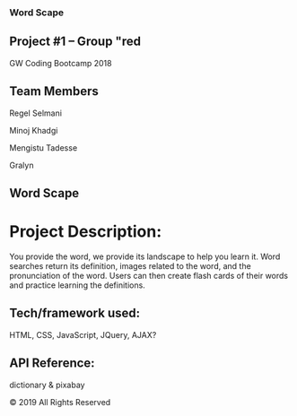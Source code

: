 ### Word Scape
## Project #1 – Group "red
GW Coding Bootcamp 2018

## Team Members
Regel Selmani

Minoj Khadgi

Mengistu Tadesse

Gralyn

## Word Scape
# Project Description:
You provide the word, we provide its landscape to help you learn it. Word searches return its definition, images related to the word, and the pronunciation of the word. Users can then create flash cards of their words and practice learning the definitions.


## Tech/framework used:
HTML, CSS, JavaScript, JQuery, AJAX?


## API Reference:
dictionary & pixabay



© 2019 All Rights Reserved
